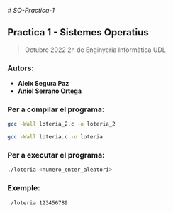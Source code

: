 <em> # SO-Practica-1 </em>
## Practica 1 - Sistemes Operatius
> Octubre 2022
2n de Enginyeria Informàtica UDL

### Autors:
* **Aleix Segura Paz**
* **Aniol Serrano Ortega**

### Per a compilar el programa:
  ```sh
  gcc -Wall loteria_2.c -o loteria_2
  ```
  
  ```sh
  gcc -Wall loteria.c -o loteria
  ```
 
### Per a executar el programa:
  ```sh
  ./loteria <numero_enter_aleatori>
  ```
 
### Exemple:
  ```sh
  ./loteria 123456789
  ```
